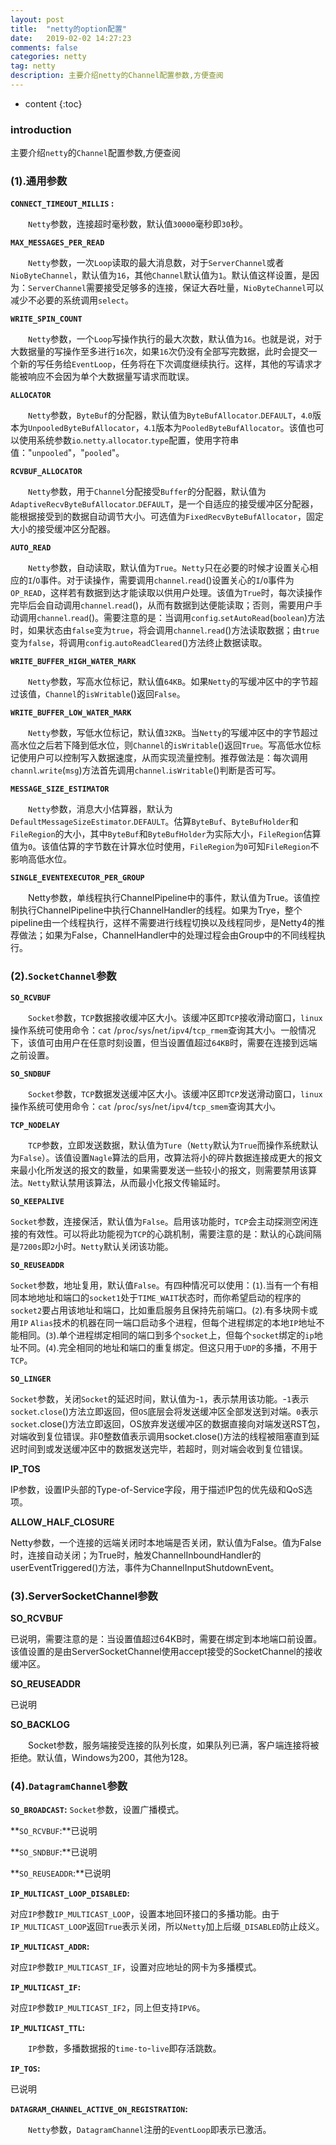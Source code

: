 ```yaml
---
layout: post
title:  "netty的option配置"
date:   2019-02-02 14:27:23
comments: false
categories: netty
tag: netty
description: 主要介绍netty的Channel配置参数,方便查阅                                                        
---
```

* content
{:toc}
### introduction

主要介绍`netty`的`Channel`配置参数,方便查阅

### (1).通用参数


**`CONNECT_TIMEOUT_MILLIS` :**

  `Netty`参数，连接超时毫秒数，默认值`30000`毫秒即`30`秒。

**`MAX_MESSAGES_PER_READ`**

  `Netty`参数，一次`Loop`读取的最大消息数，对于`ServerChannel`或者`NioByteChannel`，默认值为`16`，其他`Channel`默认值为`1`。默认值这样设置，是因为：`ServerChannel`需要接受足够多的连接，保证大吞吐量，`NioByteChannel`可以减少不必要的系统调用`select`。

**`WRITE_SPIN_COUNT`**

  `Netty`参数，一个`Loop`写操作执行的最大次数，默认值为`16`。也就是说，对于大数据量的写操作至多进行`16`次，如果`16`次仍没有全部写完数据，此时会提交一个新的写任务给`EventLoop`，任务将在下次调度继续执行。这样，其他的写请求才能被响应不会因为单个大数据量写请求而耽误。

**`ALLOCATOR`**

  `Netty`参数，`ByteBuf`的分配器，默认值为`ByteBufAllocator`.`DEFAULT`，`4`.`0`版本为`UnpooledByteBufAllocator`，`4`.`1`版本为`PooledByteBufAllocator`。该值也可以使用系统参数`io`.`netty`.`allocator`.`type`配置，使用字符串值："`unpooled`"，"`pooled`"。

**`RCVBUF_ALLOCATOR`**

  `Netty`参数，用于`Channel`分配接受`Buffer`的分配器，默认值为`AdaptiveRecvByteBufAllocator`.`DEFAULT`，是一个自适应的接受缓冲区分配器，能根据接受到的数据自动调节大小。可选值为`FixedRecvByteBufAllocator`，固定大小的接受缓冲区分配器。

**`AUTO_READ`**

  `Netty`参数，自动读取，默认值为`True`。`Netty`只在必要的时候才设置关心相应的`I`/`O`事件。对于读操作，需要调用`channel`.`read`()设置关心的`I`/`O`事件为`OP_READ`，这样若有数据到达才能读取以供用户处理。该值为`True`时，每次读操作完毕后会自动调用`channel`.`read`()，从而有数据到达便能读取；否则，需要用户手动调用`channel`.`read`()。需要注意的是：当调用`config`.`setAutoRead`(`boolean`)方法时，如果状态由`false`变为`true`，将会调用`channel`.`read`()方法读取数据；由`true`变为`false`，将调用`config`.`autoReadCleared`()方法终止数据读取。

**`WRITE_BUFFER_HIGH_WATER_MARK`**

  `Netty`参数，写高水位标记，默认值`64KB`。如果`Netty`的写缓冲区中的字节超过该值，`Channel`的`isWritable`()返回`False`。

**`WRITE_BUFFER_LOW_WATER_MARK`**

  `Netty`参数，写低水位标记，默认值`32KB`。当`Netty`的写缓冲区中的字节超过高水位之后若下降到低水位，则`Channel`的`isWritable`()返回`True`。写高低水位标记使用户可以控制写入数据速度，从而实现流量控制。推荐做法是：每次调用`channl`.`write`(`msg`)方法首先调用`channel`.`isWritable`()判断是否可写。

**`MESSAGE_SIZE_ESTIMATOR`**

  `Netty`参数，消息大小估算器，默认为`DefaultMessageSizeEstimator`.`DEFAULT`。估算`ByteBuf`、`ByteBufHolder`和`FileRegion`的大小，其中`ByteBuf`和`ByteBufHolder`为实际大小，`FileRegion`估算值为`0`。该值估算的字节数在计算水位时使用，`FileRegion`为`0`可知`FileRegion`不影响高低水位。

**`SINGLE_EVENTEXECUTOR_PER_GROUP`**

  Netty参数，单线程执行ChannelPipeline中的事件，默认值为True。该值控制执行ChannelPipeline中执行ChannelHandler的线程。如果为Trye，整个pipeline由一个线程执行，这样不需要进行线程切换以及线程同步，是Netty4的推荐做法；如果为False，ChannelHandler中的处理过程会由Group中的不同线程执行。



### (2).`SocketChannel`参数



**`SO_RCVBUF`**

  `Socket`参数，`TCP`数据接收缓冲区大小。该缓冲区即`TCP`接收滑动窗口，`linux`操作系统可使用命令：`cat` /`proc`/`sys`/`net`/`ipv4`/`tcp_rmem`查询其大小。一般情况下，该值可由用户在任意时刻设置，但当设置值超过`64KB`时，需要在连接到远端之前设置。

**`SO_SNDBUF`**

  `Socket`参数，`TCP`数据发送缓冲区大小。该缓冲区即`TCP`发送滑动窗口，`linux`操作系统可使用命令：`cat` /`proc`/`sys`/`net`/`ipv4`/`tcp_smem`查询其大小。

**`TCP_NODELAY`**

  `TCP`参数，立即发送数据，默认值为`Ture`（`Netty`默认为`True`而操作系统默认为`False`）。该值设置`Nagle`算法的启用，改算法将小的碎片数据连接成更大的报文来最小化所发送的报文的数量，如果需要发送一些较小的报文，则需要禁用该算法。`Netty`默认禁用该算法，从而最小化报文传输延时。

**`SO_KEEPALIVE`**

  `Socket`参数，连接保活，默认值为`False`。启用该功能时，`TCP`会主动探测空闲连接的有效性。可以将此功能视为`TCP`的心跳机制，需要注意的是：默认的心跳间隔是`7200s`即`2`小时。`Netty`默认关闭该功能。

**`SO_REUSEADDR`**

  `Socket`参数，地址复用，默认值`False`。有四种情况可以使用：(`1`).当有一个有相同本地地址和端口的`socket1`处于`TIME_WAIT`状态时，而你希望启动的程序的`socket2`要占用该地址和端口，比如重启服务且保持先前端口。(`2`).有多块网卡或用`IP` `Alias`技术的机器在同一端口启动多个进程，但每个进程绑定的本地`IP`地址不能相同。(`3`).单个进程绑定相同的端口到多个`socket`上，但每个`socket`绑定的`ip`地址不同。(`4`).完全相同的地址和端口的重复绑定。但这只用于`UDP`的多播，不用于`TCP`。

**`SO_LINGER`**

  `Socket`参数，关闭`Socket`的延迟时间，默认值为-`1`，表示禁用该功能。-`1`表示`socket`.`close`()方法立即返回，但`OS`底层会将发送缓冲区全部发送到对端。`0`表示`socket`.close()方法立即返回，OS放弃发送缓冲区的数据直接向对端发送RST包，对端收到复位错误。非0整数值表示调用socket.close()方法的线程被阻塞直到延迟时间到或发送缓冲区中的数据发送完毕，若超时，则对端会收到复位错误。

**IP_TOS**

  IP参数，设置IP头部的Type-of-Service字段，用于描述IP包的优先级和QoS选项。

**ALLOW_HALF_CLOSURE**

  Netty参数，一个连接的远端关闭时本地端是否关闭，默认值为False。值为False时，连接自动关闭；为True时，触发ChannelInboundHandler的userEventTriggered()方法，事件为ChannelInputShutdownEvent。



### (3).ServerSocketChannel参数



**SO_RCVBUF**

  已说明，需要注意的是：当设置值超过64KB时，需要在绑定到本地端口前设置。该值设置的是由ServerSocketChannel使用accept接受的SocketChannel的接收缓冲区。
  
**SO_REUSEADDR**

  已说明
  
**SO_BACKLOG**

  Socket参数，服务端接受连接的队列长度，如果队列已满，客户端连接将被拒绝。默认值，Windows为200，其他为128。



### (4).`DatagramChannel`参数



**`SO_BROADCAST`:** `Socket`参数，设置广播模式。

**`SO_RCVBUF`:**已说明

**`SO_SNDBUF`:**已说明

**`SO_REUSEADDR`:**已说明

**`IP_MULTICAST_LOOP_DISABLED`:**

  对应`IP`参数`IP_MULTICAST_LOOP`，设置本地回环接口的多播功能。由于`IP_MULTICAST_LOOP`返回`True`表示关闭，所以`Netty`加上后缀`_DISABLED`防止歧义。

**`IP_MULTICAST_ADDR`:**

  对应`IP`参数`IP_MULTICAST_IF`，设置对应地址的网卡为多播模式。

**`IP_MULTICAST_IF`:**

  对应`IP`参数`IP_MULTICAST_IF2`，同上但支持`IPV6`。

**`IP_MULTICAST_TTL`:**

  `IP`参数，多播数据报的`time-to`-`live`即存活跳数。

**`IP_TOS`:**

  已说明

**`DATAGRAM_CHANNEL_ACTIVE_ON_REGISTRATION`:**

  `Netty`参数，`DatagramChannel`注册的`EventLoop`即表示已激活。
